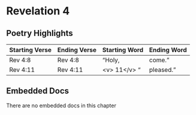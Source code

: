 # Revelation 4

## Poetry Highlights

| Starting Verse | Ending Verse | Starting Word | Ending Word |
| :--- | :--- | :--- | :--- |
| Rev 4:8 | Rev 4:8 | “Holy, | come.” |
| Rev 4:11 | Rev 4:11 | &lt;v&gt; 11&lt;/v&gt; “ | pleased.” |

## Embedded Docs

There are no embedded docs in this chapter

